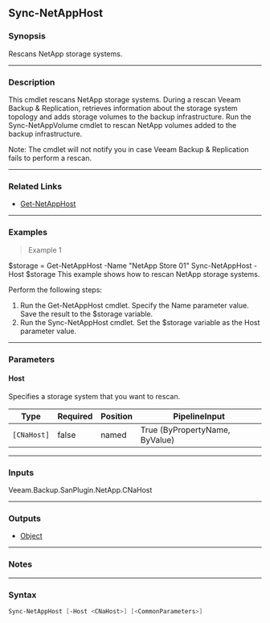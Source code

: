 Sync-NetAppHost
---------------

### Synopsis
Rescans NetApp storage systems.

---

### Description

This cmdlet rescans NetApp storage systems.
During a rescan Veeam Backup & Replication, retrieves information about the storage system topology and adds storage volumes to the backup infrastructure.
Run the Sync-NetAppVolume cmdlet to rescan NetApp volumes added to the backup infrastructure.

Note: The cmdlet will not notify you in case Veeam Backup & Replication fails to perform a rescan.

---

### Related Links
* [Get-NetAppHost](Get-NetAppHost)

---

### Examples
> Example 1

$storage = Get-NetAppHost -Name "NetApp Store 01"
Sync-NetAppHost -Host $storage
This example shows how to rescan NetApp storage systems.

Perform the following steps:
1. Run the Get-NetAppHost cmdlet. Specify the Name parameter value. Save the result to the $storage variable.
2. Run the Sync-NetAppHost cmdlet. Set the $storage variable as the Host parameter value.

---

### Parameters
#### **Host**
Specifies a storage system that you want to rescan.

|Type       |Required|Position|PipelineInput                 |
|-----------|--------|--------|------------------------------|
|`[CNaHost]`|false   |named   |True (ByPropertyName, ByValue)|

---

### Inputs
Veeam.Backup.SanPlugin.NetApp.CNaHost

---

### Outputs
* [Object](https://learn.microsoft.com/en-us/dotnet/api/System.Object)

---

### Notes

---

### Syntax
```PowerShell
Sync-NetAppHost [-Host <CNaHost>] [<CommonParameters>]
```
